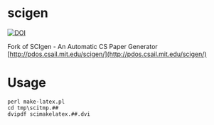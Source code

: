 # scigen
[![DOI](https://zenodo.org/badge/181524788.svg)](https://zenodo.org/badge/latestdoi/181524788)

Fork of SCIgen - An Automatic CS Paper Generator [http://pdos.csail.mit.edu/scigen/](http://pdos.csail.mit.edu/scigen/)

# Usage

```
perl make-latex.pl
cd tmp\scitmp.##
dvipdf scimakelatex.##.dvi
```
